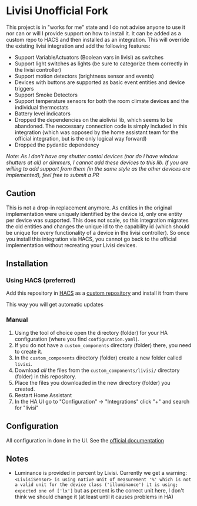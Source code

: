 # Livisi Unofficial Fork

This project is in "works for me" state and I do not advise anyone to use it nor can or will I provide support on how to install it.
It can be added as a custom repo to HACS and then installed as an integration. This will override the existing livisi integration and add the following features:

* Support VariableActuators (Boolean vars in livisi) as switches
* Support light switches as lights (be sure to categorize them correctly in the livisi controller)
* Support motion detectors (brightness sensor and events)
* Devices with buttons are supported as basic event entities and device triggers
* Support Smoke Detectors
* Support temperature sensors for both the room climate devices and the individual thermostats
* Battery level indicators
* Dropped the dependencies on the aiolivisi lib, which seems to be abandoned. The neccessary connection code is simply included in this integration (which was opposed by the home assistant team for the official integration, but is the only logical way forward)
* Dropped the pydantic dependency

_Note: As I don't have any shutter contol devices (nor do I have window shutters at all) or dimmers, I cannot add these devices to this lib. If you are willing to add support from them (in the same style as the other devices are implemented), feel free to submit a PR_

## Caution

This is not a drop-in replacement anymore. As entities in the original implementation were uniquely identified by the device id, only one entity per device was supported. This does not scale, so this integration migrates the old entities and changes the unique id to the capability id (which should be unique for every functionality of a device in the livisi controller). So once you install this integration via HACS, you cannot go back to the official implementation without recreating your Livisi devices.

## Installation

### Using HACS (preferred)

Add this repository in [HACS](https://hacs.xyz/) as a [custom repository](https://hacs.xyz/docs/faq/custom_repositories/) and install it from there

This way you will get automatic updates

### Manual

1. Using the tool of choice open the directory (folder) for your HA configuration (where you find `configuration.yaml`).
1. If you do not have a `custom_components` directory (folder) there, you need to create it.
1. In the `custom_components` directory (folder) create a new folder called `livisi`.
1. Download _all_ the files from the `custom_components/livisi/` directory (folder) in this repository.
1. Place the files you downloaded in the new directory (folder) you created.
1. Restart Home Assistant
1. In the HA UI go to "Configuration" -> "Integrations" click "+" and search for "livisi"

## Configuration

All configuration in done in the UI. See the [official documentation](https://www.home-assistant.io/integrations/livisi/)

## Notes

* Luminance is provided in percent by Livisi. Currently we get a warning: `<LivisiSensor> is using native unit of measurement '%' which is not a valid unit for the device class ('illuminance') it is using; expected one of ['lx']` but as percent is the correct unit here, I don't think we should change it (at least until it causes problems in HA)


